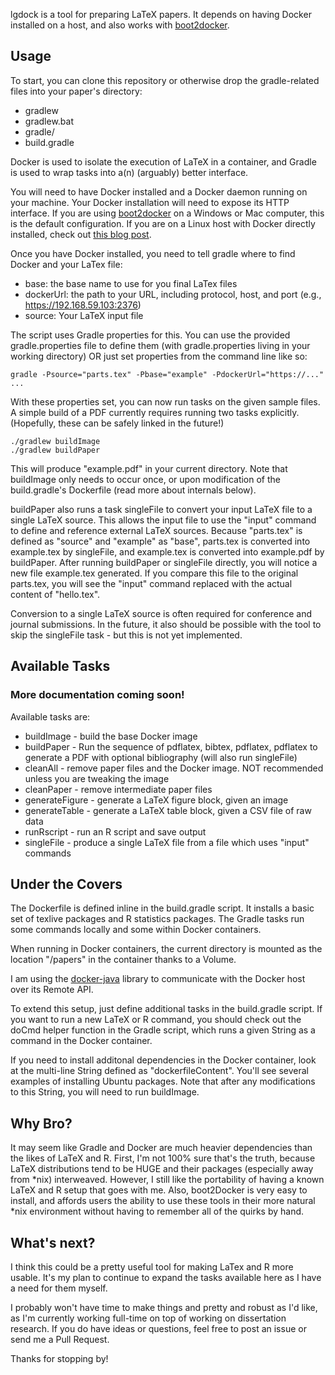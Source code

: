 lgdock is a tool for preparing LaTeX papers. It depends on having Docker installed on a host,
and also works with [boot2docker](http://boot2docker.io/).

## Usage

To start, you can clone this repository or otherwise drop the gradle-related files into your paper's directory:
* gradlew
* gradlew.bat
* gradle/
* build.gradle

Docker is used to isolate the execution of LaTeX in a container, and Gradle is used to wrap tasks into a(n) (arguably) better interface.

You will need to have Docker installed and a Docker daemon running on your machine. Your Docker installation will need to expose
its HTTP interface. If you are using [boot2docker](http://boot2docker.io/) on a Windows or Mac computer, this is the
default configuration. If you are on a Linux host with Docker directly installed, check out
[this blog post](http://www.virtuallyghetto.com/2014/07/quick-tip-how-to-enable-docker-remote-api.html).

Once you have Docker installed, you need to tell gradle where to find Docker and your LaTex file:
* base: the base name to use for you final LaTex files
* dockerUrl: the path to your URL, including protocol, host, and port (e.g., https://192.168.59.103:2376)
* source: Your LaTeX input file

The script uses Gradle properties for this. You can use the provided gradle.properties file to define them (with gradle.properties 
living in your working directory) OR just set properties from the command line like so:

```
gradle -Psource="parts.tex" -Pbase="example" -PdockerUrl="https://..." ...
```

With these properties set, you can now run tasks on the given sample files. A simple build
of a PDF currently requires running two tasks explicitly.
(Hopefully, these can be safely linked in the future!)

```
./gradlew buildImage
./gradlew buildPaper
```

This will produce "example.pdf" in your current directory. Note that buildImage only needs to occur
once, or upon modification of the build.gradle's Dockerfile (read more about internals below).

buildPaper also runs a task singleFile to convert your input LaTeX file to a single LaTeX source. This
allows the input file to use the "input" command to define and reference external LaTeX sources. Because
"parts.tex" is defined as "source" and "example" as "base", parts.tex is converted into example.tex by
singleFile, and example.tex is converted into example.pdf by buildPaper. After running buildPaper or
singleFile directly, you will notice a new file example.tex generated. If you compare this file
to the original parts.tex, you will see the "input" command replaced with the actual content of
"hello.tex".

Conversion to a single LaTeX source is often required for conference and journal submissions. In the
future, it also should be possible with the tool to skip the singleFile task - but this is not
yet implemented.

## Available Tasks

### More documentation coming soon!

Available tasks are:
* buildImage - build the base Docker image
* buildPaper - Run the sequence of pdflatex, bibtex, pdflatex, pdflatex to generate a PDF with optional
bibliography (will also run singleFile)
* cleanAll - remove paper files and the Docker image. NOT recommended unless you are tweaking the image
* cleanPaper - remove intermediate paper files
* generateFigure - generate a LaTeX figure block, given an image
* generateTable - generate a LaTeX table block, given a CSV file of raw data
* runRscript - run an R script and save output
* singleFile - produce a single LaTeX file from a file which uses "input" commands

## Under the Covers

The Dockerfile is defined inline in the build.gradle script. It installs a basic set of texlive packages
and R statistics packages. The Gradle tasks run some commands locally and some within Docker containers.

When running in Docker containers, the current directory is mounted as the location "/papers" in the
container thanks to a Volume.

I am using the [docker-java](https://github.com/docker-java/docker-java) library to communicate
with the Docker host over its Remote API.

To extend this setup, just define additional tasks in the build.gradle script. If you want to run
a new LaTeX or R command, you should check out the doCmd helper function in the Gradle script, which
runs a given String as a command in the Docker container.

If you need to install additonal dependencies in the Docker container, look at the multi-line String
defined as "dockerfileContent". You'll see several examples of installing Ubuntu packages. Note that
after any modifications to this String, you will need to run buildImage.

## Why Bro?

It may seem like Gradle and Docker are much heavier dependencies than the likes of LaTeX and R. First,
I'm not 100% sure that's the truth, because LaTeX distributions tend to be HUGE and their packages
(especially away from *nix) interweaved. However, I still like
the portability of having a known LaTeX and R setup that goes with me. Also, boot2Docker is very easy
to install, and affords users the ability to use these tools in their more natural *nix environment
without having to remember all of the quirks by hand.

## What's next?

I think this could be a pretty useful tool for making LaTex and R more usable. It's my plan to
continue to expand the tasks available here as I have a need for them myself.

I probably won't have time to make things and pretty and robust as I'd like,  as I'm currently
working full-time on top of working on dissertation research. If you do have ideas or questions,
feel free to post an issue or send me a Pull Request.

Thanks for stopping by!
